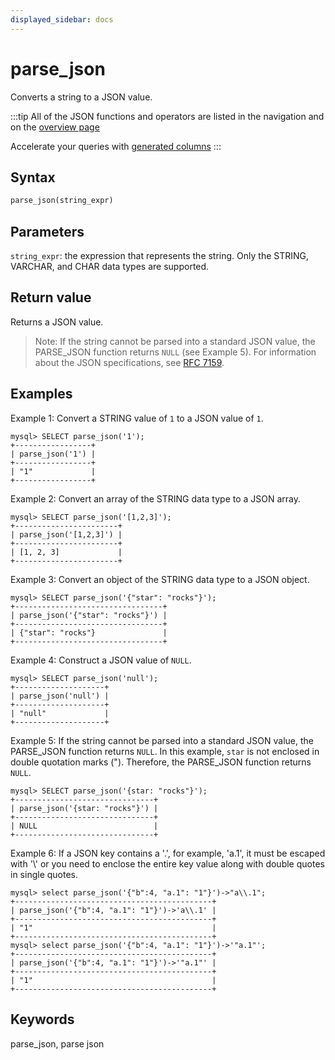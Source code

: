 ```yaml
---
displayed_sidebar: docs
---
```


# parse_json

Converts a string to a JSON value.

:::tip
All of the JSON functions and operators are listed in the navigation and on the [overview page](../overview-of-json-functions-and-operators.md)

Accelerate your queries with [generated columns](../../../sql-statements/generated_columns.md)
:::

## Syntax

```Haskell
parse_json(string_expr)
```

## Parameters

`string_expr`: the expression that represents the string. Only the STRING, VARCHAR, and CHAR data types are supported.

## Return value

Returns a JSON value.

> Note: If the string cannot be parsed into a standard JSON value, the PARSE_JSON function returns `NULL` (see Example 5). For information about the JSON specifications, see [RFC 7159](https://tools.ietf.org/html/rfc7159?spm=a2c63.p38356.0.0.14d26b9fcp7fcf#page-4).

## Examples

Example 1: Convert a STRING value of `1` to a JSON value of `1`.

```plaintext
mysql> SELECT parse_json('1');
+-----------------+
| parse_json('1') |
+-----------------+
| "1"             |
+-----------------+
```

Example 2: Convert an array of the STRING data type to a JSON array.

```plaintext
mysql> SELECT parse_json('[1,2,3]');
+-----------------------+
| parse_json('[1,2,3]') |
+-----------------------+
| [1, 2, 3]             |
+-----------------------+ 
```

Example 3: Convert an object of the STRING data type to a JSON object.

```plaintext
mysql> SELECT parse_json('{"star": "rocks"}');
+---------------------------------+
| parse_json('{"star": "rocks"}') |
+---------------------------------+
| {"star": "rocks"}               |
+---------------------------------+
```

Example 4: Construct a JSON value of `NULL`.

```plaintext
mysql> SELECT parse_json('null');
+--------------------+
| parse_json('null') |
+--------------------+
| "null"             |
+--------------------+
```

Example 5: If the string cannot be parsed into a standard JSON value, the PARSE_JSON function returns `NULL`. In this example, `star` is not enclosed in double quotation marks ("). Therefore, the PARSE_JSON function returns `NULL`.

```plaintext
mysql> SELECT parse_json('{star: "rocks"}');
+-------------------------------+
| parse_json('{star: "rocks"}') |
+-------------------------------+
| NULL                          |
+-------------------------------+
```

Example 6: If a JSON key contains a '.', for example, 'a.1', it must be escaped with '\\' or you need to enclose the entire key value along with double quotes in single quotes.


```plaintext
mysql> select parse_json('{"b":4, "a.1": "1"}')->"a\\.1";
+--------------------------------------------+
| parse_json('{"b":4, "a.1": "1"}')->'a\\.1' |
+--------------------------------------------+
| "1"                                        |
+--------------------------------------------+
mysql> select parse_json('{"b":4, "a.1": "1"}')->'"a.1"';
+--------------------------------------------+
| parse_json('{"b":4, "a.1": "1"}')->'"a.1"' |
+--------------------------------------------+
| "1"                                        |
+--------------------------------------------+
```

## Keywords

parse_json, parse json
